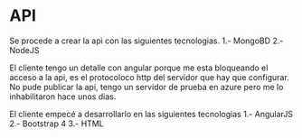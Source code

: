 # API

Se procede a crear la api con las siguientes tecnologias.
1.- MongoBD
2.- NodeJS

El cliente tengo un detalle con angular porque me esta bloqueando el acceso a la
api, es el protocoloco http del servidor que hay que configurar. No pude publicar
la api, tengo un servidor de prueba en azure pero me lo inhabilitaron hace unos dias.


El cliente empecé a desarrollarlo en las siguientes tecnologias
1.- AngularJS
2.- Bootstrap 4
3.- HTML
